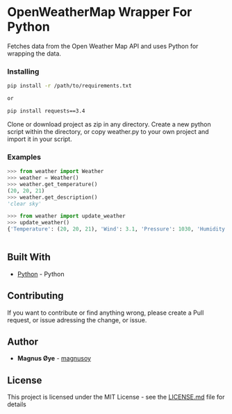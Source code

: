 # OpenWeatherMap Wrapper For Python
Fetches data from the Open Weather Map API and uses Python for wrapping the data.

### Installing

```bash
pip install -r /path/to/requirements.txt

or

pip install requests==3.4
```


Clone or download project as zip in any directory.
Create a new python script within the directory, or copy
weather.py to your own project and import it in your
script.

### Examples

```python
>>> from weather import Weather
>>> weather = Weather()
>>> weather.get_temperature()
(20, 20, 21)
>>> weather.get_description()
'clear sky'

```

```python
>>> from weather import update_weather
>>> update_weather()
{'Temperature': (20, 20, 21), 'Wind': 3.1, 'Pressure': 1030, 'Humidity': 35, 'Description': 'clear sky', 'Sunrise': 'Fri Jun 22 05:43:27 2018', 'Sunset': 'Fri Jun 22 22:21:47 2018', 'City': 'London', 'Country': 'UK'}
		
```

## Built With

* [Python](https://www.python.org/) - Python

## Contributing

If you want to contribute or find anything wrong, please create a Pull request, or issue adressing the change, or issue.


## Author

* **Magnus Øye** - [magnusoy](https://github.com/magnusoy)


## License

This project is licensed under the MIT License - see the [LICENSE.md](https://github.com/magnusoy/Arduino-with-Python/blob/master/LICENSE) file for details
